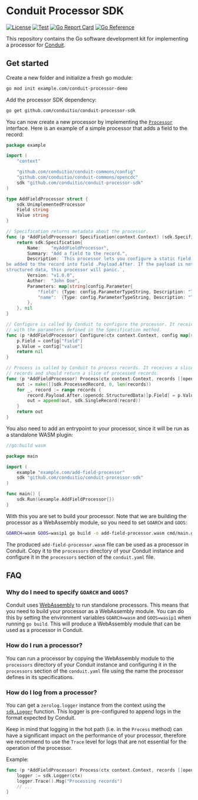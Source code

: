 # Conduit Processor SDK

[![License](https://img.shields.io/badge/license-Apache%202-blue)](https://github.com/ConduitIO/conduit-processor-sdk/blob/main/LICENSE.md)
[![Test](https://github.com/ConduitIO/conduit-processor-sdk/actions/workflows/test.yml/badge.svg)](https://github.com/ConduitIO/conduit-processor-sdk/actions/workflows/test.yml)
[![Go Report Card](https://goreportcard.com/badge/github.com/conduitio/conduit-processor-sdk)](https://goreportcard.com/report/github.com/conduitio/conduit-processor-sdk)
[![Go Reference](https://pkg.go.dev/badge/github.com/conduitio/conduit-processor-sdk.svg)](https://pkg.go.dev/github.com/conduitio/conduit-processor-sdk)

This repository contains the Go software development kit for implementing a
processor for [Conduit](https://github.com/conduitio/conduit).

## Get started

Create a new folder and initialize a fresh go module:

```sh
go mod init example.com/conduit-processor-demo
```

Add the processor SDK dependency:

```sh
go get github.com/conduitio/conduit-processor-sdk
```

You can now create a new processor by implementing the
[`Processor`](https://pkg.go.dev/github.com/conduitio/conduit-processor-sdk#Processor)
interface. Here is an example of a simple processor that adds a field to the
record:

```go
package example

import (
	"context"

	"github.com/conduitio/conduit-commons/config"
	"github.com/conduitio/conduit-commons/opencdc"
	sdk "github.com/conduitio/conduit-processor-sdk"
)

type AddFieldProcessor struct {
	sdk.UnimplementedProcessor
	Field string
	Value string
}

// Specification returns metadata about the processor.
func (p *AddFieldProcessor) Specification(context.Context) (sdk.Specification, error) {
	return sdk.Specification{
		Name:    "myAddFieldProcessor",
		Summary: "Add a field to the record.",
		Description: `This processor lets you configure a static field that will
be added to the record into field .Payload.After. If the payload is not
structured data, this processor will panic.`,
		Version: "v1.0.0",
		Author:  "John Doe",
		Parameters: map[string]config.Parameter{
			"field": {Type: config.ParameterTypeString, Description: "The name of the field to add"},
			"name":  {Type: config.ParameterTypeString, Description: "The value of the field to add"},
		},
	}, nil
}

// Configure is called by Conduit to configure the processor. It receives a map
// with the parameters defined in the Specification method.
func (p *AddFieldProcessor) Configure(ctx context.Context, config map[string]string) error {
	p.Field = config["field"]
	p.Value = config["value"]
	return nil
}

// Process is called by Conduit to process records. It receives a slice of
// records and should return a slice of processed records.
func (p *AddFieldProcessor) Process(ctx context.Context, records []opencdc.Record) []sdk.ProcessedRecord {
	out := make([]sdk.ProcessedRecord, 0, len(records))
	for _, record := range records {
		record.Payload.After.(opencdc.StructuredData)[p.Field] = p.Value
		out = append(out, sdk.SingleRecord(record))
	}
	return out
}
```

You also need to add an entrypoint to your processor, since it will be run as a
standalone WASM plugin:

```go
//go:build wasm

package main

import (
	example "example.com/add-field-processor"
	sdk "github.com/conduitio/conduit-processor-sdk"
)

func main() {
	sdk.Run(&example.AddFieldProcessor{})
}
```

With this you are set to build your processor. Note that we are building the
processor as a WebAssembly module, so you need to set `GOARCH` and `GOOS`:

```sh
GOARCH=wasm GOOS=wasip1 go build -o add-field-processor.wasm cmd/main.go
```

The produced `add-field-processor.wasm` file can be used as a processor in
Conduit. Copy it to the `processors` directory of your Conduit instance and
configure it in the `processors` section of the `conduit.yaml` file.

## FAQ

### Why do I need to specify `GOARCH` and `GOOS`?

Conduit uses [WebAssembly](https://webassembly.org) to run standalone processors.
This means that you need to build your processor as a WebAssembly module. You can
do this by setting the environment variables `GOARCH=wasm` and `GOOS=wasip1` when
running `go build`. This will produce a WebAssembly module that can be used as a
processor in Conduit.

### How do I run a processor?

You can run a processor by copying the WebAssembly module to the `processors`
directory of your Conduit instance and configuring it in the `processors`
section of the `conduit.yaml` file using the name the processor defines in its
specifications.

### How do I log from a processor?

You can get a `zerolog.logger` instance from the context using the
[`sdk.Logger`](https://pkg.go.dev/github.com/conduitio/conduit-processor-sdk#Logger)
function. This logger is pre-configured to append logs in the format expected by
Conduit.

Keep in mind that logging in the hot path (i.e. in the `Process` method) can have
a significant impact on the performance of your processor, therefore we recommend
to use the `Trace` level for logs that are not essential for the operation of the
processor.

Example:

```go
func (p *AddFieldProcessor) Process(ctx context.Context, records []opencdc.Record) []sdk.ProcessedRecord {
    logger := sdk.Logger(ctx)
    logger.Trace().Msg("Processing records")
    // ...
}
```